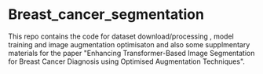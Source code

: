 # Breast_cancer_segmentation

This repo contains the code for dataset download/processing , model training and image augmentation optimisaton and also some supplmentary materials for the paper "Enhancing Transformer-Based Image Segmentation for Breast Cancer Diagnosis using Optimised Augmentation Techniques".
